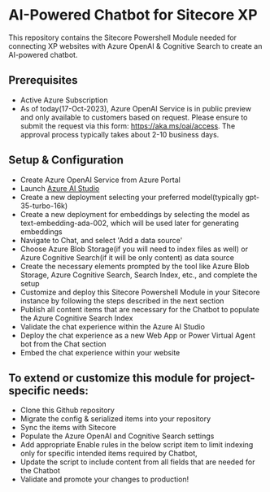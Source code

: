 # AI-Powered Chatbot for Sitecore XP
This repository contains the Sitecore Powershell Module needed for connecting XP websites with Azure OpenAI & Cognitive Search to create an AI-powered chatbot.

## Prerequisites
* Active Azure Subscription
* As of today(17-Oct-2023), Azure OpenAI Service is in public preview and only available to customers based on request. Please ensure to submit the request via this form: https://aka.ms/oai/access. The approval process typically takes about 2-10 business days.

## Setup & Configuration
* Create Azure OpenAI Service from Azure Portal
* Launch [Azure AI Studio](https://oai.azure.com/)
* Create a new deployment selecting your preferred model(typically gpt-35-turbo-16k)
* Create a new deployment for embeddings by selecting the model as text-embedding-ada-002, which will be used later for generating embeddings
* Navigate to Chat, and select 'Add a data source'
* Choose Azure Blob Storage(if you will need to index files as well) or Azure Cognitive Search(if it will be only content) as data source
* Create the necessary elements prompted by the tool like Azure Blob Storage, Azure Cognitive Search, Search Index, etc., and complete the setup
* Customize and deploy this Sitecore Powershell Module in your Sitecore instance by following the steps described in the next section
* Publish all content items that are necessary for the Chatbot to populate the Azure Cognitive Search Index
* Validate the chat experience within the Azure AI Studio
* Deploy the chat experience as a new Web App or Power Virtual Agent bot from the Chat section
* Embed the chat experience within your website

## To extend or customize this module for project-specific needs:
* Clone this Github repository
* Migrate the config & serialized items into your repository
* Sync the items with Sitecore
* Populate the Azure OpenAI and Cognitive Search settings
* Add appropriate Enable rules in the below script item to limit indexing only for specific intended items required by Chatbot, 
* Update the script to include content from all fields that are needed for the Chatbot
* Validate and promote your changes to production!
